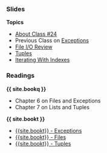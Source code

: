 <a name="class24"></a>

###  Slides

__Topics__

* [About Class #24](classes/24/meta.html)
* Previous Class on [Exceptions](classes/23/exceptions.html)
* [File I/O Review](classes/24/files.html)
* [Tuples](classes/24/tuples.html)
* [Iterating With Indexes](classes/24/iterating_with_indexes.html)


<!--
* [Finishing Up Exceptions](classes/24/exceptions.html)
-->
<!--
* [Dictionaries](classes/24/dictionaries.html)
* [Blackjack - Sample Output](code/blackjack.txt)
* [Really Terrible Blackjack Implementation](code/blackjack.py)
-->


###  Readings

__{{ site.bookq }}__

* Chapter 6 on Files and Exceptions
* Chapter 7 on Lists and Tuples


__{{ site.bookt }}__

* [{{site.bookt}} - Exceptions](http://www.openbookproject.net/thinkcs/python/english3e/exceptions.html)
* [{{site.bookt}} - Files](http://www.openbookproject.net/thinkcs/python/english3e/files.html)
* [{{site.bookt}} - Tuples](http://openbookproject.net/thinkcs/python/english3e/tuples.html)

